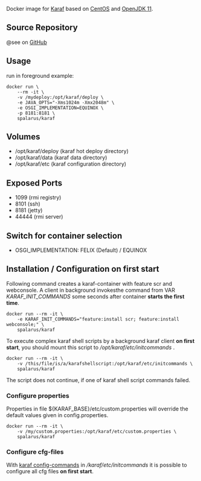 Docker image for [Karaf](http://karaf.apache.org/) based on [CentOS](https://www.centos.org/) and [OpenJDK 11](https://openjdk.java.net/). 

## Source Repository

@see on [GitHub](https://github.com/spalarus/docker-karaf)

## Usage

run in foreground example:

```shell
docker run \
    --rm -it \
    -v /mydeploy:/opt/karaf/deploy \
    -e JAVA_OPTS="-Xms1024m -Xmx2048m" \
    -e OSGI_IMPLEMENTATION=EQUINOX \
    -p 8181:8181 \
    spalarus/karaf
```
## Volumes

* /opt/karaf/deploy (karaf hot deploy directory)
* /opt/karaf/data (karaf data directory)
* /opt/karaf/etc (karaf configuration directory)

## Exposed Ports

* 1099 (rmi registry)
* 8101 (ssh)
* 8181 (jetty)
* 44444 (rmi server)

## Switch for container selection

* OSGI_IMPLEMENTATION: FELIX (Default) / EQUINOX

## Installation / Configuration on first start

Following command creates a karaf-container with feature scr and webconsole. A client in background invokesthe command from VAR *KARAF_INIT_COMMANDS* some seconds after container **starts the first time**.

```shell
docker run --rm -it \
    -e KARAF_INIT_COMMANDS="feature:install scr; feature:install webconsole;" \
    spalarus/karaf
```

To execute complex karaf shell scripts by a background karaf client **on first start**, you should mount this script to */opt/karaf/etc/initcommands* .

```shell
docker run --rm -it \
    -v /this/file/is/a/karafshellscript:/opt/karaf/etc/initcommands \
    spalarus/karaf
```
The script does not continue, if one of karaf shell script commands failed.

### Configure properties

Properties in file ${KARAF_BASE}/etc/custom.properties  will override the default values given in config.properties.

```shell
docker run --rm -it \
    -v /my/custom.properties:/opt/karaf/etc/custom.properties \
    spalarus/karaf
```

### Configure cfg-files

With [karaf config-commands](http://karaf.apache.org/manual/latest/#__code_config_code_commands) in */karaf/etc/initcommands* it is possible to configure all cfg files **on first start**. 
